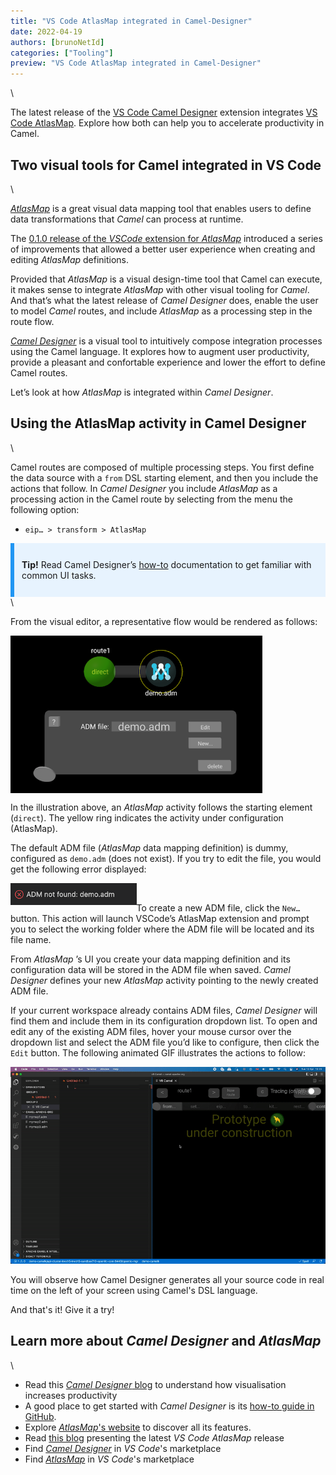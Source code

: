 ```yaml
---
title: "VS Code AtlasMap integrated in Camel-Designer"
date: 2022-04-19
authors: [brunoNetId]
categories: ["Tooling"]
preview: "VS Code AtlasMap integrated in Camel-Designer"
---
```


\

The latest release of the [VS Code Camel Designer](https://marketplace.visualstudio.com/items?itemName=brunoNetId.camel-designer) extension integrates [VS Code AtlasMap](https://marketplace.visualstudio.com/items?itemName=redhat.atlasmap-viewer). Explore how both can help you to accelerate productivity in Camel.


## Two visual tools for Camel integrated in VS Code

\

[*AtlasMap*](https://www.atlasmap.io/) is a great visual data mapping tool that enables users to define data transformations that *Camel* can process at runtime.

The [0.1.0 release of the *VSCode* extension for *AtlasMap*](/blog/2021/11/vscode-atlasmap-release-0.1.0/) introduced a series of improvements that allowed a better user experience when creating and editing *AtlasMap* definitions.

Provided that *AtlasMap* is a visual design-time tool that Camel can execute, it makes sense to integrate *AtlasMap* with other visual tooling for *Camel*. And that’s what the latest release of *Camel Designer* does, enable the user to model *Camel* routes, and include *AtlasMap* as a processing step in the route flow.

[*Camel Designer*](https://brunonetid.github.io/2020/06/28/camel-designer.html) is a visual tool to intuitively compose integration processes using the Camel language. It explores how to augment user productivity, provide a pleasant and confortable experience and lower the effort to define Camel routes.

Let’s look at how *AtlasMap* is integrated within *Camel Designer*.

## Using the AtlasMap activity in Camel Designer

\

Camel routes are composed of multiple processing steps. You first define the data source with a `from` DSL starting element, and then you include the actions that follow. In *Camel Designer* you include *AtlasMap* as a processing action in the Camel route by selecting from the menu the following option:

* `eip… > transform > AtlasMap` 


<div style="
  padding: 12px 12px;
  background-color: #e7f3fe;
  border-left: 6px solid #2196F3;">
  <p><strong>Tip!</strong> Read Camel Designer’s <a href="https://github.com/designer-for-camel/camel-designer/blob/master/docs/how-to.md">how-to</a> documentation to get familiar with common UI tasks.</p>
</div>
\

From the visual editor, a representative flow would be rendered as follows:

<img src="route-atlasmap.png" alt="Camel route rendering in Camel Designer showing the AtlasMap activity" style="width: 80%;" align="center"/>

In the illustration above, an *AtlasMap* activity follows the starting element (`direct`). The yellow ring indicates the activity under configuration (AtlasMap).

The default ADM file (*AtlasMap* data mapping definition) is dummy, configured as `demo.adm` (does not exist). If you try to edit the file, you would get the following error displayed:

<img src="adm-not-found.png" alt="Error message shown when ADM file not found in workspace." style="width: 40%;" align="left"  />

<br>

To create a new ADM file, click the `New…` button. This action will launch VSCode’s AtlasMap extension and prompt you to select the working folder where the ADM file will be located and its file name.

From *AtlasMap* ’s UI you create your data mapping definition and its configuration data will be stored in the ADM file when saved. *Camel Designer* defines your new *AtlasMap* activity pointing to the newly created ADM file.

If your current workspace already contains ADM files, *Camel Designer* will find them and include them in its configuration dropdown list. To open and edit any of the existing ADM files, hover your mouse cursor over the dropdown list and select the ADM file you’d like to configure, then click the ```Edit``` button. The following animated GIF illustrates the actions to follow:

![Error message shown when ADM file not found in workspace.](./edit-adm.gif)

You will observe how Camel Designer generates all your source code in real time on the left of your screen using Camel's DSL language.

And that's it! Give it a try!


## Learn more about *Camel Designer* and *AtlasMap*

\

- Read this [*Camel Designer* blog](https://brunonetid.github.io/2020/06/28/camel-designer.html) to understand how visualisation increases productivity
- A good place to get started with *Camel Designer* is its [how-to guide in GitHub](https://github.com/designer-for-camel/camel-designer/blob/master/docs/how-to.md).
- Explore [*AtlasMap*'s website](https://www.atlasmap.io/) to discover all its features.
- Read [this blog](/blog/2021/11/vscode-atlasmap-release-0.1.0/) presenting the latest *VS Code AtlasMap* release
- Find [*Camel Designer*](https://marketplace.visualstudio.com/items?itemName=brunoNetId.camel-designer) in *VS Code*'s marketplace
- Find [*AtlasMap*](https://marketplace.visualstudio.com/items?itemName=redhat.atlasmap-viewer) in *VS Code*'s marketplace





